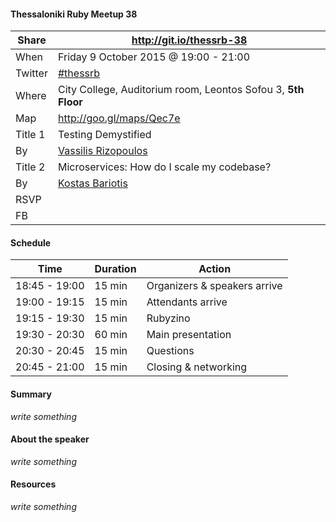 #### Thessaloniki Ruby Meetup 38

Share   | http://git.io/thessrb-38
------- | ------------------------
When    | Friday 9 October 2015 @ 19:00 - 21:00
Twitter | [#thessrb](https://twitter.com/search?src=typd&q=%23thessrb)
Where   | City College, Auditorium room, Leontos Sofou 3, **5th Floor**
Map     | http://goo.gl/maps/Qec7e
Title 1 | Testing Demystified
By      | [Vassilis Rizopoulos](https://github.com/damphyr)
Title 2 | Microservices: How do I scale my codebase?
By      | [Kostas Bariotis](https://github.com/kbariotis)
RSVP    |
FB      |

#### Schedule

Time          | Duration | Action
------------- | -------- | -----------------------------
18:45 - 19:00 | 15 min   | Organizers & speakers arrive
19:00 - 19:15 | 15 min   | Attendants arrive
19:15 - 19:30 | 15 min   | Rubyzino
19:30 - 20:30 | 60 min   | Main presentation
20:30 - 20:45 | 15 min   | Questions
20:45 - 21:00 | 15 min   | Closing & networking

#### Summary

*write something*

#### About the speaker

*write something*

#### Resources

*write something*
